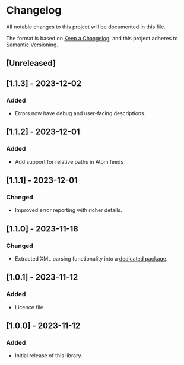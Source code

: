 # Changelog

All notable changes to this project will be documented in this file.

The format is based on [Keep a Changelog](https://keepachangelog.com/en/1.0.0/), and this project adheres to [Semantic Versioning](https://semver.org/spec/v2.0.0.html).

## [Unreleased]

## [1.1.3] - 2023-12-02

### Added

- Errors now have debug and user-facing descriptions.

## [1.1.2] - 2023-12-01

### Added

- Add support for relative paths in Atom feeds

## [1.1.1] - 2023-12-01

### Changed

- Improved error reporting with richer details.

## [1.1.0] - 2023-11-18

### Changed

- Extracted XML parsing functionality into a [dedicated package](https://github.com/sketch204/AtomXML). 

## [1.0.1] - 2023-11-12

### Added

- Licence file

## [1.0.0] - 2023-11-12

### Added

- Initial release of this library.
